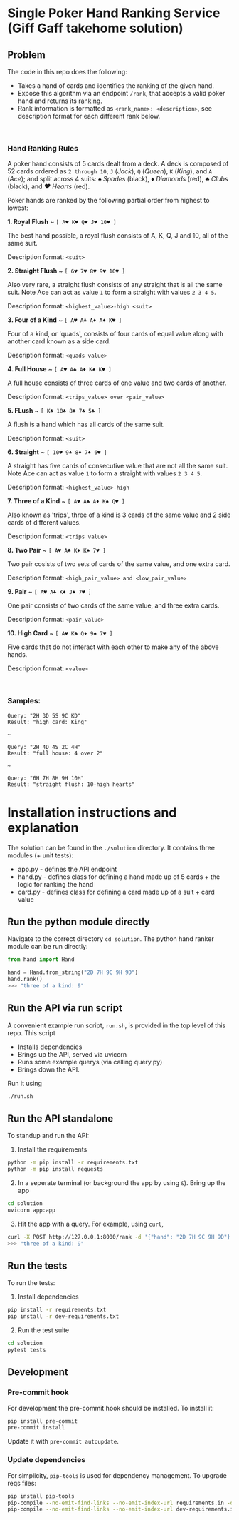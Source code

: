 # Single Poker Hand Ranking Service (Giff Gaff takehome solution)

## Problem
The code in this repo does the following:
- Takes a hand of cards and identifies the ranking of the given hand.
- Expose this algorithm via an endpoint `/rank`, that accepts a valid poker hand and returns its ranking.
- Rank information is formatted as `<rank_name>: <description>`, see description format for each different rank below.
<br>

### Hand Ranking Rules

A poker hand consists of 5 cards dealt from a deck. A deck is composed of 52 cards ordered as `2 through 10`, `J` (*Jack*), `Q` (*Queen*), `K` (*King*), and `A` (*Ace*); and split across 4 suits: *♠ Spades* (black), *♦ Diamonds* (red), *♣ Clubs* (black), and *♥ Hearts* (red).

Poker hands are ranked by the following partial order from highest to lowest:

**1. Royal Flush**  ~ `[ A♥ K♥ Q♥ J♥ 10♥ ]`

The best hand possible, a royal flush consists of A, K, Q, J and 10, all of the same suit.

Description format: `<suit>`

**2. Straight Flush** ~ `[ 6♥ 7♥ 8♥ 9♥ 10♥ ]`

Also very rare, a straight flush consists of any straight that is all the same suit. Note Ace can act as value `1` to form a straight with values `2 3 4 5`.

Description format: `<highest_value>-high <suit>`

**3. Four of a Kind** ~ `[ A♥ A♣ A♦ A♠ K♥ ]`

Four of a kind, or 'quads', consists of four cards of equal value along with another card known as a side card.

Description format: `<quads value>`

**4. Full House** ~ `[ A♥ A♣ A♦ K♠ K♥ ]`

A full house consists of three cards of one value and two cards of another.

Description format: `<trips_value> over <pair_value>`

**5. FLush** ~ `[ K♣ 10♣ 8♣ 7♣ 5♣ ]`

A flush is a hand which has all cards of the same suit.

Description format: `<suit>`

**6. Straight** ~ `[ 10♥ 9♣ 8♦ 7♠ 6♥ ]`

A straight has five cards of consecutive value that are not all the same suit. Note Ace can act as value `1` to form a straight with values `2 3 4 5`.

Description format: `<highest_value>-high`

**7. Three of a Kind** ~ `[ A♥ A♣ A♦ K♠ Q♥ ]`

Also known as 'trips', three of a kind is 3 cards of the same value and 2 side cards of different values.

Description format: `<trips value>`

**8. Two Pair** ~ `[ A♥ A♣ K♦ K♠ 7♥ ]`

Two pair cosists of two sets of cards of the same value, and one extra card.

Description format: `<high_pair_value> and <low_pair_value>`

**9. Pair** ~ `[ A♥ A♣ K♦ J♠ 7♥ ]`

One pair consists of two cards of the same value, and three extra cards.

Description format: `<pair_value>`

**10. High Card** ~ `[ A♥ K♣ Q♦ 9♠ 7♥ ]`

Five cards that do not interact with each other to make any of the above hands.

Description format: `<value>`

<br>

### Samples:

```
Query: "2H 3D 5S 9C KD"
Result: "high card: King"

~

Query: "2H 4D 4S 2C 4H"
Result: "full house: 4 over 2"

~

Query: "6H 7H 8H 9H 10H"
Result: "straight flush: 10-high hearts"
```

# Installation instructions and explanation

The solution can be found in the `./solution` directory. It contains three modules (+ unit tests):
- app.py - defines the API endpoint
- hand.py - defines class for defining a hand made up of 5 cards + the logic for ranking the hand
- card.py - defines class for defining a card made up of a suit + card value


## Run the python module directly
Navigate to the correct directory `cd solution`. The python hand ranker module can be run directly:
```python
from hand import Hand

hand = Hand.from_string("2D 7H 9C 9H 9D")
hand.rank()
>>> "three of a kind: 9"
```


## Run the API via run script
A convenient example run script, `run.sh`, is provided in the top level of this repo.
This script
- Installs dependencies
- Brings up the API, served via uvicorn
- Runs some example querys (via calling query.py)
- Brings down the API.

Run it using
```sh
./run.sh
```

## Run the API standalone
To standup and run the API:
1. Install the requirements
```sh
python -m pip install -r requirements.txt
python -m pip install requests
```

2. In a seperate terminal (or background the app by using `&`). Bring up the app
```sh
cd solution
uvicorn app:app
```

3. Hit the app with a query. For example, using `curl`,
```sh
curl -X POST http://127.0.0.1:8000/rank -d '{"hand": "2D 7H 9C 9H 9D"}' -H 'Content-Type: application/json'
>>> "three of a kind: 9"
```

## Run the tests
To run the tests:
1. Install dependencies
```sh
pip install -r requirements.txt
pip install -r dev-requirements.txt
```
2. Run the test suite
```sh
cd solution
pytest tests
```

## Development

### Pre-commit hook
For development the pre-commit hook should be installed. To install it:
```sh
pip install pre-commit
pre-commit install
```
Update it with `pre-commit autoupdate`.

### Update dependencies
For simplicity, `pip-tools` is used for dependency management. To upgrade reqs files:
```sh
pip install pip-tools
pip-compile --no-emit-find-links --no-emit-index-url requirements.in -o requirements.txt
pip-compile --no-emit-find-links --no-emit-index-url dev-requirements.in -o dev-requirements.txt
```

